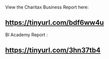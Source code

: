 View the Charitax Business Report here: 

https://tinyurl.com/bdf6ww4u
---------------------

BI Academy Report :

https://tinyurl.com/3hn37tb4
--------------------------------
